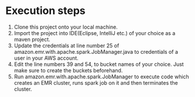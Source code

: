 # Execution steps

1. Clone this project onto your local machine.
2. Import the project into IDE(Eclipse, IntelliJ etc.) of your choice as a maven project.
3. Update the credentials at line number 25 of amazon.emr.with.apache.spark.JobManager.java to credentials of a user in your AWS account.
4. Edit the line numbers 39 and 54, to bucket names of your choice. Just make sure to create the buckets beforehand.
5. Run amazon.emr.with.apache.spark.JobManager to execute code which creates an EMR cluster, runs spark job on it and then terminates the cluster.
